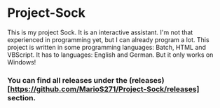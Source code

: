 # Project-Sock
This is my project Sock. It is an interactive assistant. I'm not that experienced in programming yet, but I can already program a lot. This project is written in some programming languages: Batch, HTML and VBScript. It has to languages: English and German. But it only works on Windows!

### You can find all releases under the (releases)[https://github.com/MarioS271/Project-Sock/releases] section.
